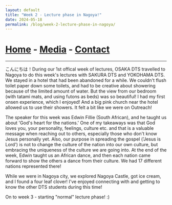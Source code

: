 ```yaml
---
layout: default
title: "Week 2 - Lecture phase in Nagoya!"
date: 2024-05-18
permalink: /blog/week-2-lecture-phase-in-nagoya/
---
```

# [Home](/) - [Media](/media.html) - [Contact](/contact.html)
---
<div id="imageGallery"></div>

<script>
$(document).ready(function() {
  $('[data-fancybox="gallery"]').fancybox({
    loop: true, // Enable infinite loop (circular navigation)
    buttons: [
      "zoom",
      "slideShow",
      "fullScreen",
      "thumbs",
      "close"
    ],
    animationEffect: "fade", // Transition effect
    transitionDuration: 500, // Duration of the transition
    keyboard: true // Enable keyboard navigation (arrows)
  });
});

    // Array of image file names (replace with your actual file names)
    var imageFiles = ['week2 (1).webp', 'week2 (2).webp', 'week2 (3).webp', 'week2 (4).webp', 'week2 (5).webp', 'week2 (6).webp', 'week2 (7).webp', 'week2 (8).webp', 'week2 (9).webp', 'week2 (10).webp', 'week2 (11).webp', 'week2 (12).webp', 'week2 (13).webp', 'week2 (14).webp', 'week2 (15).webp', 'week2 (16).webp', 'week2 (17).webp']; // Add more as needed

    // Reference to the gallery container
    var galleryContainer = document.getElementById('imageGallery');

    // Loop through image files and generate HTML
    imageFiles.forEach(function(fileName) {
        var imagePath = 'https://raw.githubusercontent.com/to3b/cranesntrains/main/_posts/week-2/' + fileName; // Adjust the path as necessary
        var caption = 'Image ' + fileName; // You can set dynamic captions here
        
        // Create <a> tag for each image
        var link = document.createElement('a');
        link.href = imagePath;
        link.setAttribute('data-fancybox', 'gallery'); // If using Fancybox or similar lightbox

        // Create <img> tag for each image
        var image = document.createElement('img');
        image.src = imagePath;
        image.alt = caption;

        // Append <img> to <a>
        link.appendChild(image);

        // Append <a> to gallery container
        galleryContainer.appendChild(link);
    });
</script>
こんにちは！During our 1st offical week of lectures, OSAKA DTS travelled to Nagoya to do this week's lectures with SAKURA DTS and YOKOHAMA DTS. We stayed in a hotel that had been abandoned for a while. We couldn't flush toilet paper down some toilets, and had to be creative about showering because of the limited amount of water. But the view from our bedroom (with tatami mats, and using futons as beds) was so beautiful! I had my first onsen experience, which I enjoyed! And a big pink church near the hotel allowed us to use their showers. It felt a bit like we were on Outreach! 

The speaker for this week was Edwin Fillie (South African), and he taught us about 'God's heart for the nations.' One of my takeaways was that God loves you, your personality, feelings, culture etc. and that is a valuable message when reaching out to others, especially those who don't know Jesus personally yet. Also, our purpose in spreading the gospel ('Jesus is Lord') is not to change the culture of the nation into our own culture, but embracing the uniqueness of the culture we are going into. At the end of the week, Edwin taught us an African dance, and then each nation came forward to show the others a dance from their culture. We had 17 different nations represented there!

While we were in Nagoya city, we explored Nagoya Castle, got ice cream, and I found a four leaf clover! I've enjoyed connecting with and getting to know the other DTS students during this time!

On to week 3 - starting "normal" lecture phase! :)
